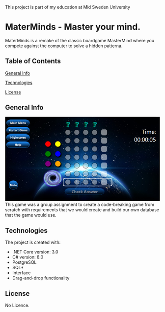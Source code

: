 This project is part of my education at Mid Sweden University

# MaterMinds - Master your mind.
MaterMinds is a remake of the classic boardgame MasterMind where you 
compete against the computer to solve a hidden patterna.

## Table of Contents
[General Info](#general-info)

[Technologies](#technologies)

[License](#license)

## General Info
![How the game page looks like!](/materminds.png "Game page")
This game was a group assignment to create a code-breaking game 
from scratch with requirements that we would create and build 
our own database that the game would use.

## Technologies
The project is created with:
* .NET Core version: 3.0
* C# version: 8.0
* PostgreSQL
* SQL* 
* Interface
* Drag-and-drop functionality

## License
No Licence.
